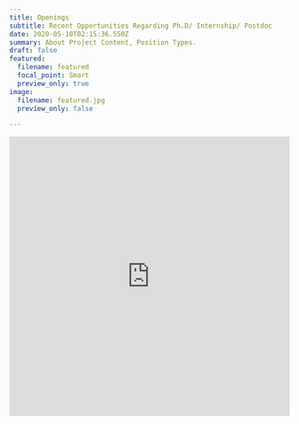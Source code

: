 ```yaml
---
title: Openings
subtitle: Recent Opportunities Regarding Ph.D/ Internship/ Postdoc
date: 2020-05-10T02:15:36.550Z
summary: About Project Content, Position Types.
draft: false
featured:
  filename: featured
  focal_point: Smart
  preview_only: true
image:
  filename: featured.jpg
  preview_only: false

---
```




<iframe src="https://www.preceden.com/timelines/654303/embed/80453f703f3c073962a2e64f4df24299" width="100%" height="503" frameborder="0">
  <a href="https://www.preceden.com" target="_top">Preceden Timeline Maker</a>
</iframe>